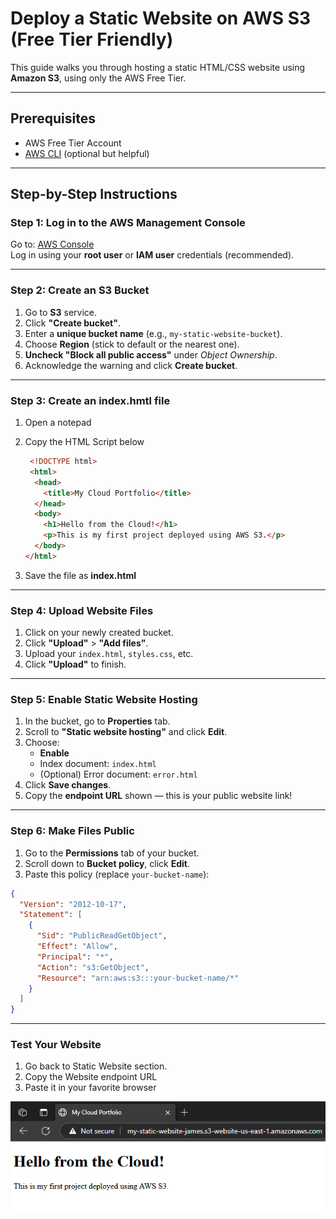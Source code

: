 # Deploy a Static Website on AWS S3 (Free Tier Friendly)

This guide walks you through hosting a static HTML/CSS website using **Amazon S3**, using only the AWS Free Tier.

---

## Prerequisites

- AWS Free Tier Account  
- [AWS CLI](https://docs.aws.amazon.com/cli/latest/userguide/install-cliv2.html) (optional but helpful)  

---

## Step-by-Step Instructions

### Step 1: Log in to the AWS Management Console

Go to: [AWS Console](https://console.aws.amazon.com)  
Log in using your **root user** or **IAM user** credentials (recommended).

---

### Step 2: Create an S3 Bucket

1. Go to **S3** service.
2. Click **"Create bucket"**.
3. Enter a **unique bucket name** (e.g., `my-static-website-bucket`).
4. Choose **Region** (stick to default or the nearest one).
5. **Uncheck "Block all public access"** under *Object Ownership*.
6. Acknowledge the warning and click **Create bucket**.

---

### Step 3: Create an index.hmtl file

1. Open a notepad
2. Copy the HTML Script below
    ```html
     <!DOCTYPE html>
     <html>
      <head>
        <title>My Cloud Portfolio</title>
      </head>
      <body>
        <h1>Hello from the Cloud!</h1>
        <p>This is my first project deployed using AWS S3.</p>
      </body>
    </html>
    ```

3. Save the file as **index.html**

---

### Step 4: Upload Website Files

1. Click on your newly created bucket.
2. Click **"Upload"** > **"Add files"**.
3. Upload your `index.html`, `styles.css`, etc.
4. Click **"Upload"** to finish.

---

### Step 5: Enable Static Website Hosting

1. In the bucket, go to **Properties** tab.
2. Scroll to **"Static website hosting"** and click **Edit**.
3. Choose:  
   - **Enable**  
   - Index document: `index.html`  
   - (Optional) Error document: `error.html`
4. Click **Save changes**.
5. Copy the **endpoint URL** shown — this is your public website link!

---

### Step 6: Make Files Public

1. Go to the **Permissions** tab of your bucket.
2. Scroll down to **Bucket policy**, click **Edit**.
3. Paste this policy (replace `your-bucket-name`):

```json
{
  "Version": "2012-10-17",
  "Statement": [
    {
      "Sid": "PublicReadGetObject",
      "Effect": "Allow",
      "Principal": "*",
      "Action": "s3:GetObject",
      "Resource": "arn:aws:s3:::your-bucket-name/*"
    }
  ]
}
```
---
### Test Your Website

1. Go back to Static Website section.
2. Copy the Website endpoint URL
3. Paste it in your favorite browser


![Sample Web Site](images/sample_web.png)